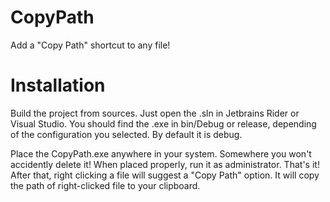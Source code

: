 # CopyPath
Add a "Copy Path" shortcut to any file!

# Installation

Build the project from sources. Just open the .sln in Jetbrains Rider or Visual Studio. You should find the .exe in bin/Debug or release, depending of the configuration you selected. By default it is debug.

Place the CopyPath.exe anywhere in your system. Somewhere you won't accidently delete it! When placed properly, run it as administrator.
That's it! After that, right clicking a file will suggest a "Copy Path" option. It will copy the path of right-clicked file to your clipboard. 
